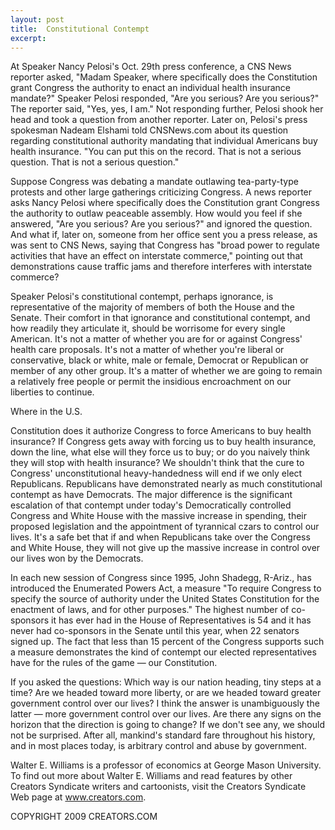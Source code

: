 ```yaml
---
layout: post
title:  Constitutional Contempt
excerpt:
---
```


At Speaker Nancy Pelosi's Oct. 29th press conference, a CNS News reporter asked, "Madam Speaker, where specifically does the Constitution grant Congress the authority to enact an individual health insurance mandate?" Speaker Pelosi responded, "Are you serious? Are you serious?" The reporter said, "Yes, yes, I am." Not responding further, Pelosi shook her head and took a question from another reporter. Later on, Pelosi's press spokesman Nadeam Elshami told CNSNews.com about its question regarding constitutional authority mandating that individual Americans buy health insurance. "You can put this on the record. That is not a serious question. That is not a serious question."

Suppose Congress was debating a mandate outlawing tea-party-type protests and other large gatherings criticizing Congress. A news reporter asks Nancy Pelosi where specifically does the Constitution grant Congress the authority to outlaw peaceable assembly. How would you feel if she answered, "Are you serious? Are you serious?" and ignored the question. And what if, later on, someone from her office sent you a press release, as was sent to CNS News, saying that Congress has "broad power to regulate activities that have an effect on interstate commerce," pointing out that demonstrations cause traffic jams and therefore interferes with interstate commerce?

Speaker Pelosi's constitutional contempt, perhaps ignorance, is representative of the majority of members of both the House and the Senate. Their comfort in that ignorance and constitutional contempt, and how readily they articulate it, should be worrisome for every single American. It's not a matter of whether you are for or against Congress' health care proposals. It's not a matter of whether you're liberal or conservative, black or white, male or female, Democrat or Republican or member of any other group. It's a matter of whether we are going to remain a relatively free people or permit the insidious encroachment on our liberties to continue.

Where in the U.S.

 Constitution does it authorize Congress to force Americans to buy health insurance? If Congress gets away with forcing us to buy health insurance, down the line, what else will they force us to buy; or do you naively think they will stop with health insurance? We shouldn't think that the cure to Congress' unconstitutional heavy-handedness will end if we only elect Republicans. Republicans have demonstrated nearly as much constitutional contempt as have Democrats. The major difference is the significant escalation of that contempt under today's Democratically controlled Congress and White House with the massive increase in spending, their proposed legislation and the appointment of tyrannical czars to control our lives. It's a safe bet that if and when Republicans take over the Congress and White House, they will not give up the massive increase in control over our lives won by the Democrats.

In each new session of Congress since 1995, John Shadegg, R-Ariz., has introduced the Enumerated Powers Act, a measure "To require Congress to specify the source of authority under the United States Constitution for the enactment of laws, and for other purposes." The highest number of co-sponsors it has ever had in the House of Representatives is 54 and it has never had co-sponsors in the Senate until this year, when 22 senators signed up. The fact that less than 15 percent of the Congress supports such a measure demonstrates the kind of contempt our elected representatives have for the rules of the game — our Constitution.

If you asked the questions: Which way is our nation heading, tiny steps at a time? Are we headed toward more liberty, or are we headed toward greater government control over our lives? I think the answer is unambiguously the latter — more government control over our lives. Are there any signs on the horizon that the direction is going to change? If we don't see any, we should not be surprised. After all, mankind's standard fare throughout his history, and in most places today, is arbitrary control and abuse by government.

Walter E. Williams is a professor of economics at George Mason University. To find out more about Walter E. Williams and read features by other Creators Syndicate writers and cartoonists, visit the Creators Syndicate Web page at www.creators.com.

COPYRIGHT 2009 CREATORS.COM
